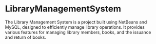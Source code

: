 # LibraryManagementSystem
The Library Management System is a project built using NetBeans and MySQL, designed to efficiently manage library operations. It provides various features for managing library members, books, and the issuance and return of books.
